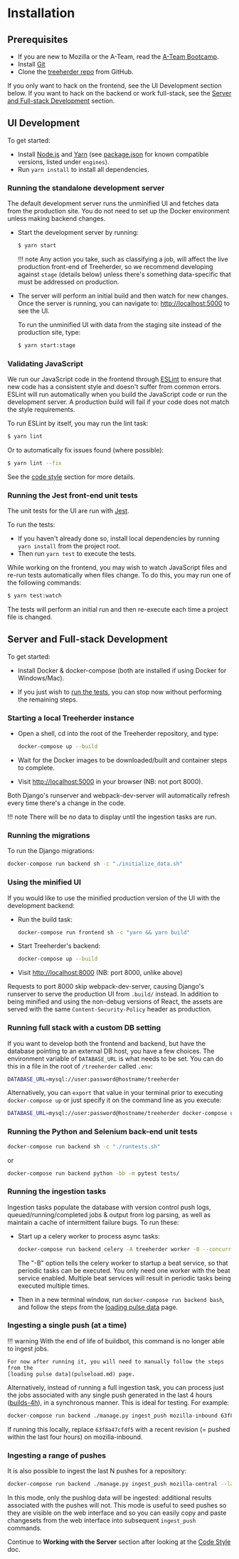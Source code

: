 # Installation

## Prerequisites

- If you are new to Mozilla or the A-Team, read the [A-Team Bootcamp].
- Install [Git]
- Clone the [treeherder repo] from GitHub.

If you only want to hack on the frontend, see the UI Development section below. If you want to hack on the backend or work full-stack, see the [Server and Full-stack Development](#server-and-full-stack-development) section.

## UI Development

To get started:

- Install [Node.js] and [Yarn] (see [package.json] for known compatible versions, listed under `engines`).
- Run `yarn install` to install all dependencies.

### Running the standalone development server

The default development server runs the unminified UI and fetches data from the
production site. You do not need to set up the Docker environment unless making backend changes.

- Start the development server by running:

  ```bash
  $ yarn start
  ```

  <!-- prettier-ignore -->
  !!! note
      Any action you take, such as classifying a job, will affect the live production
      front-end of Treeherder, so we recommend developing against `stage` (details below)
      unless there's something data-specific that must be addressed on production.

- The server will perform an initial build and then watch for new changes. Once the server is running, you can navigate to: <http://localhost:5000> to see the UI.

  To run the unminified UI with data from the staging site instead of the production site, type:

  ```bash
  $ yarn start:stage
  ```

### Validating JavaScript

We run our JavaScript code in the frontend through [ESLint] to ensure
that new code has a consistent style and doesn't suffer from common
errors. ESLint will run automatically when you build the JavaScript code
or run the development server. A production build will fail if your code
does not match the style requirements.

To run ESLint by itself, you may run the lint task:

```bash
$ yarn lint
```

Or to automatically fix issues found (where possible):

```bash
$ yarn lint --fix
```

See the [code style](code_style.md#ui) section for more details.

### Running the Jest front-end unit tests

The unit tests for the UI are run with [Jest].

To run the tests:

- If you haven't already done so, install local dependencies by running `yarn install` from the project root.
- Then run `yarn test` to execute the tests.

While working on the frontend, you may wish to watch JavaScript files and re-run tests
automatically when files change. To do this, you may run one of the following commands:

```bash
$ yarn test:watch
```

The tests will perform an initial run and then re-execute each time a project file is changed.

## Server and Full-stack Development

To get started:

- Install Docker & docker-compose (both are installed if using Docker for Windows/Mac).

- If you just wish to [run the tests](backend_tasks.md#running-the-tests),
  you can stop now without performing the remaining steps.

### Starting a local Treeherder instance

- Open a shell, cd into the root of the Treeherder repository, and type:

  ```bash
  docker-compose up --build
  ```

- Wait for the Docker images to be downloaded/built and container steps to complete.

- Visit <http://localhost:5000> in your browser (NB: not port 8000).

Both Django's runserver and webpack-dev-server will automatically refresh every time there's a change in the code.

<!-- prettier-ignore -->
!!! note
    There will be no data to display until the ingestion tasks are run.

### Running the migrations

To run the Django migrations:

```bash
docker-compose run backend sh -c "./initialize_data.sh"
```

### Using the minified UI

If you would like to use the minified production version of the UI with the development backend:

- Run the build task:

  ```bash
  docker-compose run frontend sh -c "yarn && yarn build"
  ```

- Start Treeherder's backend:

  ```bash
  docker-compose up --build
  ```

- Visit <http://localhost:8000> (NB: port 8000, unlike above)

Requests to port 8000 skip webpack-dev-server, causing Django's runserver to serve the
production UI from `.build/` instead. In addition to being minified and using the
non-debug versions of React, the assets are served with the same `Content-Security-Policy`
header as production.

### Running full stack with a custom DB setting

If you want to develop both the frontend and backend, but have the database pointing to
an external DB host, you have a few choices. The environment variable of `DATABASE_URL`
is what needs to be set. You can do this in a file in the root of `/treeherder` called
`.env`:

```bash
DATABASE_URL=mysql://user:password@hostname/treeherder
```

Alternatively, you can `export` that value in your terminal prior to executing
`docker-compose up` or just specify it on the command line as you execute:

```bash
DATABASE_URL=mysql://user:password@hostname/treeherder docker-compose up
```

### Running the Python and Selenium back-end unit tests

```bash
docker-compose run backend sh -c "./runtests.sh"
```

or

```bash
docker-compose run backend python -bb -m pytest tests/
```

### Running the ingestion tasks

Ingestion tasks populate the database with version control push logs, queued/running/completed jobs & output from log parsing, as well as maintain a cache of intermittent failure bugs. To run these:

- Start up a celery worker to process async tasks:

  ```bash
  docker-compose run backend celery -A treeherder worker -B --concurrency 5
  ```

  The "-B" option tells the celery worker to startup a beat service, so that periodic tasks can be executed.
  You only need one worker with the beat service enabled. Multiple beat services will result in periodic tasks being executed multiple times.

- Then in a new terminal window, run `docker-compose run backend bash`, and follow the steps from the [loading pulse data](pulseload.md) page.

### Ingesting a single push (at a time)

<!-- prettier-ignore -->
!!! warning
    With the end of life of buildbot, this command is no longer able to ingest jobs.

    For now after running it, you will need to manually follow the steps from the
    [loading pulse data](pulseload.md) page.

Alternatively, instead of running a full ingestion task, you can process just
the jobs associated with any single push generated in the last 4 hours
([builds-4h]), in a synchronous manner. This is ideal for testing. For example:

[builds-4h]: http://builddata.pub.build.mozilla.org/buildjson/

```bash
docker-compose run backend ./manage.py ingest_push mozilla-inbound 63f8a47cfdf5
```

If running this locally, replace `63f8a47cfdf5` with a recent revision (= pushed within
the last four hours) on mozilla-inbound.

### Ingesting a range of pushes

It is also possible to ingest the last N pushes for a repository:

```bash
docker-compose run backend ./manage.py ingest_push mozilla-central --last-n-pushes 100
```

In this mode, only the pushlog data will be ingested: additional results
associated with the pushes will not. This mode is useful to seed pushes so
they are visible on the web interface and so you can easily copy and paste
changesets from the web interface into subsequent `ingest_push` commands.

Continue to **Working with the Server** section after looking at the [Code Style](code_style.md) doc.

[a-team bootcamp]: https://ateam-bootcamp.readthedocs.io
[git]: https://git-scm.com
[treeherder repo]: https://github.com/mozilla/treeherder
[jest]: https://jestjs.io/docs/en/tutorial-react
[node.js]: https://nodejs.org/en/download/current/
[yarn]: https://yarnpkg.com/en/docs/install
[package.json]: https://github.com/mozilla/treeherder/blob/master/package.json
[eslint]: https://eslint.org
